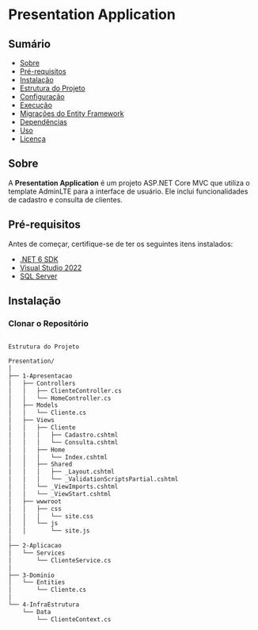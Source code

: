 # Presentation Application

## Sumário

- [Sobre](#sobre)
- [Pré-requisitos](#pré-requisitos)
- [Instalação](#instalação)
- [Estrutura do Projeto](#estrutura-do-projeto)
- [Configuração](#configuração)
- [Execução](#execução)
- [Migrações do Entity Framework](#migrações-do-entity-framework)
- [Dependências](#dependências)
- [Uso](#uso)
- [Licença](#licença)

## Sobre

A **Presentation Application** é um projeto ASP.NET Core MVC que utiliza o template AdminLTE para a interface de usuário. Ele inclui funcionalidades de cadastro e consulta de clientes.

## Pré-requisitos

Antes de começar, certifique-se de ter os seguintes itens instalados:

- [.NET 6 SDK](https://dotnet.microsoft.com/download)
- [Visual Studio 2022](https://visualstudio.microsoft.com/vs/)
- [SQL Server](https://www.microsoft.com/en-us/sql-server/sql-server-downloads)

## Instalação

### Clonar o Repositório

```bash

Estrutura do Projeto

Presentation/
│
├── 1-Apresentacao
│   ├── Controllers
│   │   ├── ClienteController.cs
│   │   └── HomeController.cs
│   ├── Models
│   │   └── Cliente.cs
│   ├── Views
│   │   ├── Cliente
│   │   │   ├── Cadastro.cshtml
│   │   │   └── Consulta.cshtml
│   │   ├── Home
│   │   │   └── Index.cshtml
│   │   ├── Shared
│   │   │   ├── _Layout.cshtml
│   │   │   └── _ValidationScriptsPartial.cshtml
│   │   └── _ViewImports.cshtml
│   │   └── _ViewStart.cshtml
│   ├── wwwroot
│   │   ├── css
│   │   │   └── site.css
│   │   └── js
│   │       └── site.js
│
├── 2-Aplicacao
│   └── Services
│       └── ClienteService.cs
│
├── 3-Dominio
│   └── Entities
│       └── Cliente.cs
│
└── 4-InfraEstrutura
    └── Data
        └── ClienteContext.cs

